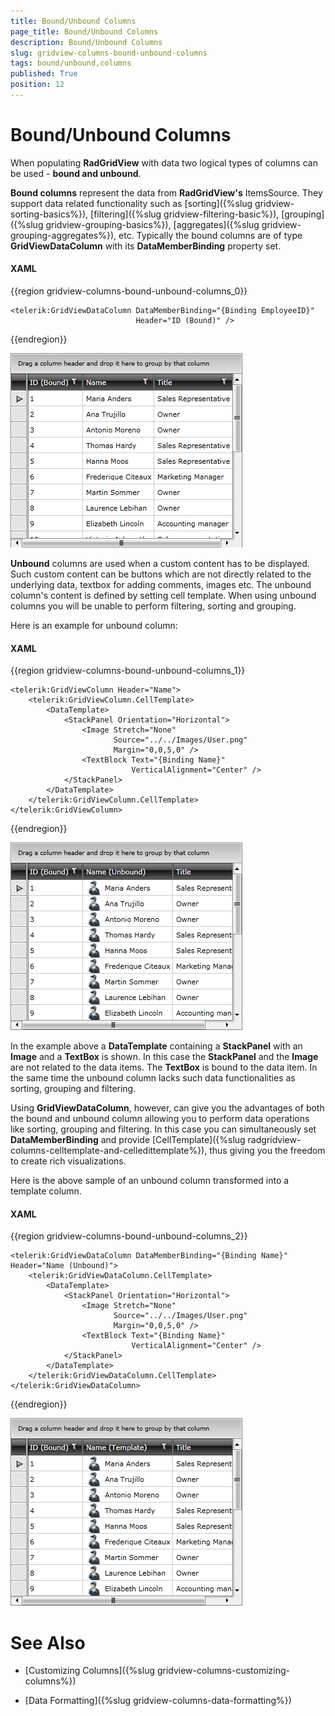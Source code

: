 ```yaml
---
title: Bound/Unbound Columns
page_title: Bound/Unbound Columns
description: Bound/Unbound Columns
slug: gridview-columns-bound-unbound-columns
tags: bound/unbound,columns
published: True
position: 12
---
```


# Bound/Unbound Columns

When populating __RadGridView__ with data two logical types of columns can be used - __bound and unbound__.

__Bound columns__ represent the data from __RadGridView's__ ItemsSource. They support data related functionality such as [sorting]({%slug gridview-sorting-basics%}), [filtering]({%slug gridview-filtering-basic%}), [grouping]({%slug gridview-grouping-basics%}), [aggregates]({%slug gridview-grouping-aggregates%}), etc. Typically the bound columns are of type __GridViewDataColumn__ with its __DataMemberBinding__ property set.

#### __XAML__

{{region gridview-columns-bound-unbound-columns_0}}

	<telerik:GridViewDataColumn DataMemberBinding="{Binding EmployeeID}"
	                            Header="ID (Bound)" />
{{endregion}}

![](images/RadGridView_BoundUnboundColumns_1.png)

__Unbound__ columns are used when a custom content has to be displayed. Such custom content can be buttons which are not directly related to the underlying data, textbox for adding comments, images etc. The unbound column's content is defined by setting cell template. When using unbound columns you will be unable to perform filtering, sorting and grouping.

Here is an example for unbound column:

#### __XAML__

{{region gridview-columns-bound-unbound-columns_1}}

	<telerik:GridViewColumn Header="Name">
		<telerik:GridViewColumn.CellTemplate>
	        <DataTemplate>
	            <StackPanel Orientation="Horizontal">
	                <Image Stretch="None"
	                       Source="../../Images/User.png"
	                       Margin="0,0,5,0" />
	                <TextBlock Text="{Binding Name}"
	                           VerticalAlignment="Center" />
	            </StackPanel>
	        </DataTemplate>
		</telerik:GridViewColumn.CellTemplate>
	</telerik:GridViewColumn>
{{endregion}}

![](images/RadGridView_BoundUnboundColumns_2.png)

In the example above a __DataTemplate__ containing a __StackPanel__ with an __Image__ and a __TextBox__ is shown. In this case the __StackPanel__ and the __Image__ are not related to the data items. The __TextBox__ is bound to the data item. In the same time the unbound column lacks such data functionalities as sorting, grouping and filtering. 

Using __GridViewDataColumn__, however, can give you the advantages of both the bound and unbound column allowing you to perform data operations like sorting, grouping and filtering. In this case you can simultaneously set __DataMemberBinding__ and provide [CellTemplate]({%slug radgridview-columns-celltemplate-and-celledittemplate%}), thus giving you the freedom to create rich visualizations. 

Here is the above sample of an unbound column transformed into a template column.

#### __XAML__

{{region gridview-columns-bound-unbound-columns_2}}

	<telerik:GridViewDataColumn DataMemberBinding="{Binding Name}" Header="Name (Unbound)">
		<telerik:GridViewDataColumn.CellTemplate>
	        <DataTemplate>
	            <StackPanel Orientation="Horizontal">
	                <Image Stretch="None"
	                       Source="../../Images/User.png"
	                       Margin="0,0,5,0" />
	                <TextBlock Text="{Binding Name}"
	                           VerticalAlignment="Center" />
	            </StackPanel>
	        </DataTemplate>
		</telerik:GridViewDataColumn.CellTemplate>
	</telerik:GridViewDataColumn>
{{endregion}}

![](images/RadGridView_BoundUnboundColumns_3.png)

# See Also

 * [Customizing Columns]({%slug gridview-columns-customizing-columns%})

 * [Data Formatting]({%slug gridview-columns-data-formatting%})
